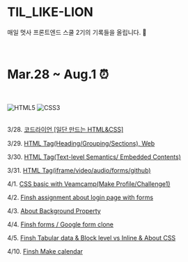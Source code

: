 # TIL_LIKE-LION

매일 멋사 프론트엔드 스쿨 2기의 기록들을 올립니다. 🦁

&nbsp;
&nbsp;

<h1> Mar.28 ~ Aug.1 ⏰</h1>

&nbsp;

<div text-align="left">
  <img alt="HTML5" src ="https://img.shields.io/badge/HTML5-E34F26.svg?&style=for-the-badge&logo=HTML5&logoColor=white"/>
  <img alt="CSS3" src ="https://img.shields.io/badge/CSS3-1572B6.svg?&style=for-the-badge&logo=CSS3&logoColor=white"/>
</div>

<br>

<p>3/28. <a href="https://github.com/GitHWS/TIL_LIKE-LION/tree/main/resume%20practice">코드라이언 [일단 만드는 HTML&CSS]</a></p>
<p>3/29. <a href="https://github.com/GitHWS/TIL_LIKE-LION/tree/main/Day1">HTML Tag(Heading/Grouping/Sections), Web</a></p>
<p>3/30. <a href="https://github.com/GitHWS/TIL_LIKE-LION/tree/main/Day2">HTML Tag(Text-level Semantics/ Embedded Contents)</a></p>
<p>3/31. <a href="https://github.com/GitHWS/TIL_LIKE-LION/tree/main/Day3">HTML Tag(iframe/video/audio/forms/github)</a></p>
<p>4/1. <a href="https://github.com/GitHWS/TIL_LIKE-LION/tree/main/Day4">CSS basic with Veamcamp(Make Profile/Challenge1)</a></p>
<p>4/2. <a href="https://github.com/GitHWS/TIL_LIKE-LION/tree/main/Day3/mkPageforJoin">Finsh assignment about login page with forms</a></p>
<p>4/3. <a href="https://github.com/GitHWS/TIL_LIKE-LION/tree/main/Day4/profile">About Background Property</a></p>
<p>4/4. <a href="https://github.com/GitHWS/TIL_LIKE-LION/tree/main/Day5">Finsh forms / Google form clone</a></p>
<p>4/5. <a href="https://github.com/GitHWS/TIL_LIKE-LION/tree/main/Day6">Finsh Tabular data & Block level vs Inline & About CSS</a></p>
<p>4/10. <a href="https://github.com/GitHWS/TIL_LIKE-LION/tree/main/Day6">Finsh Make calendar</a></p>
